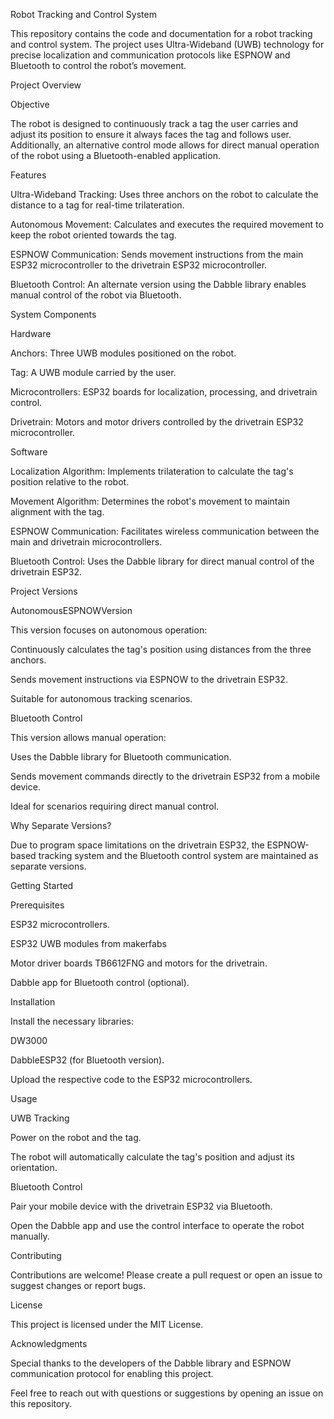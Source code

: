 Robot Tracking and Control System

This repository contains the code and documentation for a robot tracking and control system. The project uses Ultra-Wideband (UWB) technology for precise localization and communication protocols like ESPNOW and Bluetooth to control the robot’s movement.

Project Overview

Objective

The robot is designed to continuously track a tag the user carries and adjust its position to ensure it always faces the tag and follows user. Additionally, an alternative control mode allows for direct manual operation of the robot using a Bluetooth-enabled application.

Features

Ultra-Wideband Tracking: Uses three anchors on the robot to calculate the distance to a tag for real-time trilateration.

Autonomous Movement: Calculates and executes the required movement to keep the robot oriented towards the tag.

ESPNOW Communication: Sends movement instructions from the main ESP32 microcontroller to the drivetrain ESP32 microcontroller.

Bluetooth Control: An alternate version using the Dabble library enables manual control of the robot via Bluetooth.

System Components

Hardware

Anchors: Three UWB modules positioned on the robot.

Tag: A UWB module carried by the user.

Microcontrollers: ESP32 boards for localization, processing, and drivetrain control.

Drivetrain: Motors and motor drivers controlled by the drivetrain ESP32 microcontroller.

Software

Localization Algorithm: Implements trilateration to calculate the tag's position relative to the robot.

Movement Algorithm: Determines the robot's movement to maintain alignment with the tag.

ESPNOW Communication: Facilitates wireless communication between the main and drivetrain microcontrollers.

Bluetooth Control: Uses the Dabble library for direct manual control of the drivetrain ESP32.

Project Versions

AutonomousESPNOWVersion

This version focuses on autonomous operation:

Continuously calculates the tag's position using distances from the three anchors.

Sends movement instructions via ESPNOW to the drivetrain ESP32.

Suitable for autonomous tracking scenarios.

Bluetooth Control

This version allows manual operation:

Uses the Dabble library for Bluetooth communication.

Sends movement commands directly to the drivetrain ESP32 from a mobile device.

Ideal for scenarios requiring direct manual control.

Why Separate Versions?

Due to program space limitations on the drivetrain ESP32, the ESPNOW-based tracking system and the Bluetooth control system are maintained as separate versions.

Getting Started

Prerequisites

ESP32 microcontrollers.

ESP32 UWB modules from makerfabs

Motor driver boards TB6612FNG and motors for the drivetrain.

Dabble app for Bluetooth control (optional).

Installation

Install the necessary libraries:

DW3000

DabbleESP32 (for Bluetooth version).

Upload the respective code to the ESP32 microcontrollers.


Usage

UWB Tracking

Power on the robot and the tag.

The robot will automatically calculate the tag's position and adjust its orientation.

Bluetooth Control

Pair your mobile device with the drivetrain ESP32 via Bluetooth.

Open the Dabble app and use the control interface to operate the robot manually.

Contributing

Contributions are welcome! Please create a pull request or open an issue to suggest changes or report bugs.

License

This project is licensed under the MIT License. 

Acknowledgments

Special thanks to the developers of the Dabble library and ESPNOW communication protocol for enabling this project.

Feel free to reach out with questions or suggestions by opening an issue on this repository.

